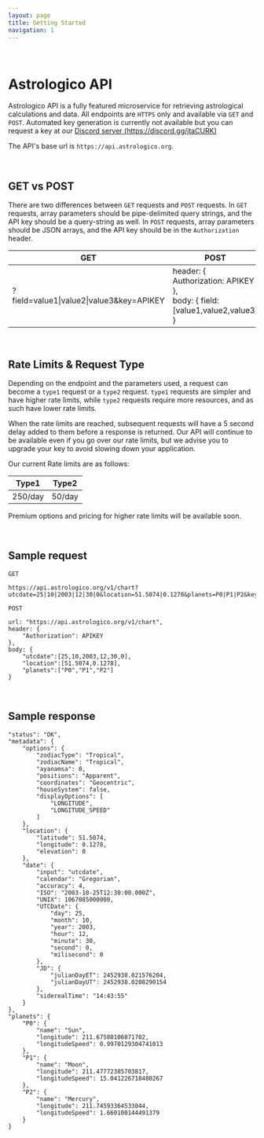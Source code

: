 ```yaml
---
layout: page
title: Getting Started
navigation: 1
---
```


<style>
	.inner a {
		color: royalblue;
		font-weight: bold;
	}
	.inner code {
		font-size: 100%;
	}
</style>

<br>

# Astrologico API

Astrologico API is a fully featured microservice for retrieving astrological calculations and data. All endpoints are `HTTPS` only and available via `GET` and `POST`. Automated key generation is currently not available but you can request a key at our [Discord server (https://discord.gg/jtaCURK)](https://discord.gg/jtaCURK)

The API's base url is `https://api.astrologico.org`.

<br>
  
## GET vs POST

There are two differences between `GET` requests and `POST` requests. In `GET` requests, array parameters should be pipe-delimited query strings, and the API key should be a query-string as well. In `POST` requests, array parameters should be JSON arrays, and the API key should be in the `Authorization` header.

| GET  | POST |
| --- | --- |
| ?field=value1\|value2\|value3&key=APIKEY  | header: { Authorization: APIKEY },<br>body: { field: [value1,value2,value3] } |

<br>

## Rate Limits & Request Type

Depending on the endpoint and the parameters used, a request can become a `type1` request or a `type2` request. `type1` requests are simpler and have higher rate limits, while `type2` requests require more resources, and as such have lower rate limits.

When the rate limits are reached, subsequent requests will have a 5 second delay added to them before a response is returned. Our API will continue to be available even if you go over our rate limits, but we advise you to upgrade your key to avoid slowing down your application.

Our current Rate limits are as follows:

| Type1  | Type2 |
| --- | --- |
| 250/day | 50/day |

Premium options and pricing for higher rate limits will be available soon.

<br>

## Sample request

```
GET

https://api.astrologico.org/v1/chart?utcdate=25|10|2003|12|30|0&location=51.5074|0.1278&planets=P0|P1|P2&key=APIKEY
```

```
POST

url: "https://api.astrologico.org/v1/chart",
header: {
	"Authorization": APIKEY
},
body: {
	"utcdate":[25,10,2003,12,30,0],
	"location":[51.5074,0.1278],
	"planets":["P0","P1","P2"]
}
```

<br>

## Sample response

```
"status": "OK",
"metadata": {
	"options": {
		"zodiacType": "Tropical",
		"zodiacName": "Tropical",
		"ayanamsa": 0,
		"positions": "Apparent",
		"coordinates": "Geocentric",
		"houseSystem": false,
		"displayOptions": [
			"LONGITUDE",
			"LONGITUDE_SPEED"
		]
	},
	"location": {
		"latitude": 51.5074,
		"longitude": 0.1278,
		"elevation": 0
	},
	"date": {
		"input": "utcdate",
		"calendar": "Gregorian",
		"accuracy": 4,
		"ISO": "2003-10-25T12:30:00.000Z",
		"UNIX": 1067085000000,
		"UTCDate": {
			"day": 25,
			"month": 10,
			"year": 2003,
			"hour": 12,
			"minute": 30,
			"second": 0,
			"milisecond": 0
		},
		"JD": {
			"julianDayET": 2452938.021576204,
			"julianDayUT": 2452938.0208290154
		},
		"siderealTime": "14:43:55"
	}
},
"planets": {
	"P0": {
		"name": "Sun",
		"longitude": 211.67580106071702,
		"longitudeSpeed": 0.9970129304741013
	},
	"P1": {
		"name": "Moon",
		"longitude": 211.47772385703817,
		"longitudeSpeed": 15.041226718480267
	},
	"P2": {
		"name": "Mercury",
		"longitude": 211.74593364533044,
		"longitudeSpeed": 1.660100144491379
	}
}
```

<br><br><br>
